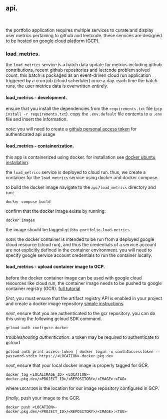 ## api.
<br/>

the portfolio application requires multiple services to curate and display user metrics pertaining to github and leetcode. these services are designed to be hosted on google cloud platform (GCP).

### load_metrics.

the `load_metrics` service is a batch data update for metrics including github contributions, recent github repositories and leetcode problem solved count. this batch is packaged as an event-driven cloud run application triggered by a cron job (cloud scheduler) once a day. each time the batch runs, the user metrics data is overwritten entirely.

#### load_metrics - development.

ensure that you install the dependencies from the `requirements.txt` file (`pip install -r requirements.txt`). copy the `.env.default` file contents to a `.env` file and insert the information. 

_note_: you will need to create a [github personal access token](https://github.com/settings/tokens) for authenticated api usage

#### load_metrics - containerization.

this app is containerized using docker. for installation see [docker ubuntu installation](https://docs.docker.com/engine/install/ubuntu/).

the `load_metrics` service is deployed to cloud run. thus, we create a container for the `load_metrics` service using docker and docker compose. 

to build the docker image navigate to the `api/load_metrics` directory and run:
```
docker compose build
```

confirm that the docker image exists by running:
```
docker images
```

the image should be tagged `giibbu-portfolio-load-metrics`

_note_: the docker container is intended to be run from a deployed google cloud resource (cloud run), and thus the credentials of a service account are not explicitly defined in the container environment. you will need to specify google service account credentials to run the container locally.

#### load_metrics - upload container image to GCP.

before the docker container image can be used with google cloud resources like cloud run, the container image needs to be pushed to google container registry (GCR). [full tutorial](https://cloud.google.com/artifact-registry/docs/docker/pushing-and-pulling)

_first_, you must ensure that the artifact registry API is enabled in your project and create a docker image repository [simple instructions](https://cloud.google.com/artifact-registry/docs/repositories/create-repos).

_next_, ensure that you are authenticated to the gcr repository. you can do this using the following gcloud SDK command.

```
gcloud auth configure-docker
```

_troubleshooting authentication_: a token may be required to authenticate to gcloud
```
gcloud auth print-access-token | docker login -u oauth2accesstoken --password-stdin https://<LOCATION>-docker.pkg.dev
```

_next_, ensure that your local docker image is properly tagged for GCR.

```
docker tag <LOCALIMAGE_ID> <LOCATION>-docker.pkg.dev/<PROJECT_ID>/<REPOSITORY>/<IMAGE>:<TAG>
```

where `LOCATION` is the location for our image repository configured in GCP.

_finally_, push your image to the GCR.

```
docker push <LOCATION>-docker.pkg.dev/<PROJECT_ID>/<REPOSITORY>/<IMAGE>:<TAG>
```

